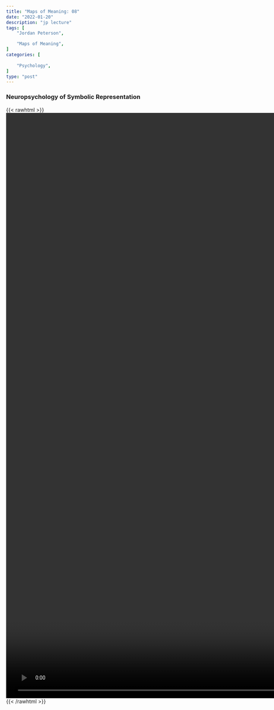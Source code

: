 ```yaml
---
title: "Maps of Meaning: 08"
date: "2022-01-20"
description: "jp lecture"
tags: [
    "Jordan Peterson",

    "Maps of Meaning",
]
categories: [
    
    "Psychology",
]
type: "post"
---
```


### Neuropsychology of Symbolic Representation

{{< rawhtml >}}
    <video style="height:40vh;width:auto" overflow="hidden" controls>
        <source src="https://lectures.dev00ps.com/maps-of-meaning/2017%20Maps%20of%20Meaning%2008%20-%20Neuropsychology%20of%20Symbolic%20Representation.mp4" type="video/mp4"> 
    </video>
{{< /rawhtml >}}